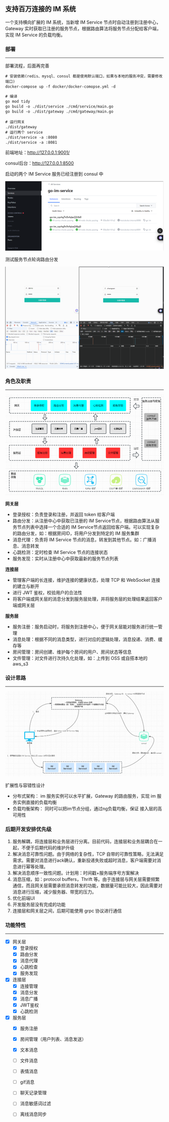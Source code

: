 ## 支持百万连接的 IM 系统
一个支持横向扩展的 IM 系统，当新增 IM Service 节点时自动注册到注册中心，Gateway 实时获取已注册的服务节点，根据路由算法将服务节点分配给客户端，实现 IM Service 的负载均衡。


### 部署

------------

部署流程，后面再完善

```shell
# 安装依赖(redis、mysql、consul 都是使用默认端口，如果与本地的服务冲突，需要修改端口)
docker-compose up -f docker/docker-comopse.yml -d 
```

```shell
# 编译
go mod tidy
go build -o ./dist/service ./cmd/service/main.go
go build -o ./dist/gateway ./cmd/gateway/main.go

# 运行网关
./dist/gateway
# 运行两个 service
./dist/service -a :8080
./dist/service -a :8081
```

前端地址：http://127.0.0.1:9001/

consul后台：http://127.0.0.1:8500

启动的两个 IM Service 服务已经注册到 consul 中

![image-consul](static/images/image-20240816171856483.png)

测试服务节点轮询路由分发

![image-demo](static/images/demo.gif)

### 角色及职责

------------

![role.png](static/images/role.png)

**网关层**

+ 登录授权：负责登录和注册，并返回 token 给客户端
+ 路由分发：从注册中心中获取已注册的 IM Service节点，根据路由算法从服务节点列表中选择一个合适的 IM Service节点返回给客户端。可以实现复杂的路由分发，如：根据房间ID，将用户分发到特定的 IM 服务集群
+ 消息代理：负责将  IM Service 节点的消息，转发到其他节点。如：广播消息、消息转发
+ 心跳检测：定时检查 IM Service 节点的连接状态
+ 服务发现：实时从注册中心中获取最新的服务节点列表

**连接层**

+ 管理客户端的长连接，维护连接的健康状态，处理 TCP 和 WebSocket 连接的建立与断开
+ 进行 JWT 鉴权，校验用户的合法性
+ 将客户端或网关层的消息分发到服务层处理，并将服务层的处理结果返回客户端或网关层

**服务层**

+ 服务注册：服务启动时，将服务到注册中心，便于网关层能对服务进行统一管理
+ 消息处理：根据不同的消息类型，进行对应的逻辑处理，消息投递、消费、缓存等
+ 房间管理：房间创建、维护每个房间的用户、房间状态等信息
+ 文件管理：对文件进行次持久化处理，如：上传到 OSS 或自搭本地的 aws_s3

### 设计思路

------------

![img.png](static/images/img.png)

扩展性与容错性设计
+ 分布式架构： im 服务实例可以水平扩展，Gateway 的路由服务，实现 im 服务实例直接的负载均衡
+ 负载均衡架构： 同时可以把im节点分组，通过ng负载均衡，保证 接入层的高可用性

### 后期开发安排优先级

1. 服务解耦，将连接层和业务层进行分离。目前代码，连接层和业务层耦合在一起，不便于后期代码的维护升级
2. 解决消息可靠性问题。由于网络的复杂性，TCP 自带的可靠性策略，无法满足需求。需要对消息进行ack确认，重新投递失败或超时消息，客户端需要对消息进行幂等处理。
3. 解决消息顺序一致性问题。计划用：时间戳+服务端序号方案解决
4. 消息压缩，如：protocol buffers，Thrift 等。由于连接层与网关层需要频繁通信，而且网关层需要承担消息转发的功能，数据量可能比较大，因此需要对消息进行压缩，减少服务器、带宽的压力。
5. 优化前端UI
5. 开发服务层没有完成的功能
5. 连接层和网关层之间，后期可能使用 grpc 协议进行通信

### 功能特性

------------

- [x] 网关层
    - [x] 登录授权
    - [x] 路由分发
    - [x] 消息代理
    - [x] 心跳检查
    - [x] 服务发现
- [x] 连接层
    - [x] 连接管理
    - [x] 消息分发
    - [x] 消息广播
    - [x] JWT鉴权
    - [x] 心跳检测

- [x] 服务层
  - [x] 服务注册
  - [x] 房间管理（用户列表、消息发送）
  - [x] 文本消息
  - [ ] 文件消息
  - [ ] 表情消息
  - [ ] gif消息
  - [ ] 聊天记录管理
  - [ ] 消息敏感词过滤
  - [ ] 离线消息同步


